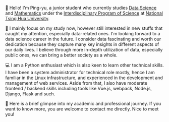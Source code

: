 👋 Hello! I'm Ping-yu, a junior student who currently studies [Data Science](https://stat.site.nthu.edu.tw/p/412-1327-1781.php?Lang=zh-tw) and [Mathematics](https://www.math.nthu.edu.tw/) under the [Interdisciplinary Program of Science](https://scidm.site.nthu.edu.tw/) at [National Tsing Hua University](https://www.nthu.edu.tw/).

🌟 I mainly focus on my study now, however still interested in new stuffs that caught my attention, especially data-related ones. I'm looking forward to a data science career in the future. I consider data fascinating and worth our dedication because they capture many key insights in different aspects of our daily lives. I believe through more in-depth utilization of data, especially public ones, we can bring a better society as a whole.

💻 I am a Python enthusiast which is also keen to learn other technical skills. I have been a system administrator for technical role mostly, hence I am familiar in the Linux infrastructure, and experienced in the development and management of web services. Aside from that, I also have moderate frontend / backend skills including tools like Vue.js, webpack, Node.js, Django, Flask and such.

🤝 Here is a brief glimpse into my academic and professional journey. If you want to know more, you are welcome to contact me directly. Nice to meet you!
